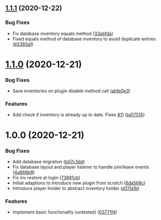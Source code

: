## [1.1.1](https://github.com/raidcraft/rcinventory/compare/v1.1.0...v1.1.1) (2020-12-22)


### Bug Fixes

* Fix database inventory equals method ([33abfda](https://github.com/raidcraft/rcinventory/commit/33abfda71ecc7ac98d5c05202021597238175f5b))
* Fixed equals method of database inventory to avoid duplicate entries ([b5383a1](https://github.com/raidcraft/rcinventory/commit/b5383a1f168615e1a1ab8b556f610cecda94112d))

# [1.1.0](https://github.com/raidcraft/rcinventory/compare/v1.0.0...v1.1.0) (2020-12-21)


### Bug Fixes

* Save inventories on plugin disable method call ([abfe0e3](https://github.com/raidcraft/rcinventory/commit/abfe0e34dc15c44d9e7ef93837e2668e6828cc55))


### Features

* Add check if inventory is already up to date. Fixes [#11](https://github.com/raidcraft/rcinventory/issues/11) ([bd17515](https://github.com/raidcraft/rcinventory/commit/bd175152b570e3011dd6145d7720050c0d966606))

# 1.0.0 (2020-12-21)


### Bug Fixes

* Add database migration ([b07c3dd](https://github.com/raidcraft/rcinventory/commit/b07c3dd18461dab024e155b25d17242b071c7d5f))
* Fix database layout and player listener to handle join/leave events ([4a868b8](https://github.com/raidcraft/rcinventory/commit/4a868b8d0715481af15386ee206432f4e8b0749c))
* Fix inv restore at login ([73691cb](https://github.com/raidcraft/rcinventory/commit/73691cb1b042e9a06afee3eadbd1f2f91af83c38))
* Initial adaptions to introduce new plugin from scratch ([6da568c](https://github.com/raidcraft/rcinventory/commit/6da568ce967f6e1118fcdbe6fd02653e19e70d0f))
* Introduce player holder to abstract inventory holder ([d311a1b](https://github.com/raidcraft/rcinventory/commit/d311a1ba23aafea5a0c9c111d96befd7373ca447))


### Features

* Implement basic functionality (untested) ([03771f4](https://github.com/raidcraft/rcinventory/commit/03771f45c1526452d61e91953f0cec7b4f625d2d))
